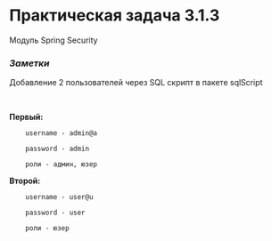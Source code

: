 # Практическая задача 3.1.3

Модуль Spring Security

### _Заметки_
Добавление 2 пользователей через SQL скрипт в пакете sqlScript

<br>

**Первый:**

        username - admin@a

        password - admin

        роли - админ, юзер

**Второй:**

        username - user@u

        password - user

        роли - юзер

